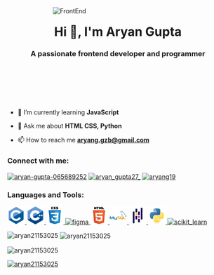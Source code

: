 <img align="right" src="https://res.cloudinary.com/practicaldev/image/fetch/s--a67XH0QN--/c_imagga_scale,f_auto,fl_progressive,h_900,q_auto,w_1600/https://dev-to-uploads.s3.amazonaws.com/i/xndmxrfhliweofif9jty.png" alt="FrontEnd" width="400">
<h1 align="center">Hi 👋, I'm Aryan Gupta</h1>
<h3 align="center">A passionate frontend developer and programmer</h3>
<br>
<br>
<br>
<br>
<br>

- 🌱 I’m currently learning **JavaScript**

- 💬 Ask me about **HTML CSS, Python**

- 📫 How to reach me **aryang.gzb@gmail.com**

<h3 align="left">Connect with me:</h3>
<p align="left">
<a href="https://linkedin.com/in/aryan-gupta-065689252" target="blank"><img align="center" src="https://raw.githubusercontent.com/rahuldkjain/github-profile-readme-generator/master/src/images/icons/Social/linked-in-alt.svg" alt="aryan-gupta-065689252" height="30" width="40" /></a>
<a href="https://instagram.com/aryan_gupta27_" target="blank"><img align="center" src="https://raw.githubusercontent.com/rahuldkjain/github-profile-readme-generator/master/src/images/icons/Social/instagram.svg" alt="aryan_gupta27_" height="30" width="40" /></a>
<a href="https://www.codechef.com/users/aryang19" target="blank"><img align="center" src="https://cdn.jsdelivr.net/npm/simple-icons@3.1.0/icons/codechef.svg" alt="aryang19" height="30" width="40" /></a>
</p>

<h3 align="left">Languages and Tools:</h3>
<p align="left"> <a href="https://www.cprogramming.com/" target="_blank" rel="noreferrer"> <img src="https://raw.githubusercontent.com/devicons/devicon/master/icons/c/c-original.svg" alt="c" width="40" height="40"/> </a> <a href="https://www.w3schools.com/cpp/" target="_blank" rel="noreferrer"> <img src="https://raw.githubusercontent.com/devicons/devicon/master/icons/cplusplus/cplusplus-original.svg" alt="cplusplus" width="40" height="40"/> </a> <a href="https://www.w3schools.com/css/" target="_blank" rel="noreferrer"> <img src="https://raw.githubusercontent.com/devicons/devicon/master/icons/css3/css3-original-wordmark.svg" alt="css3" width="40" height="40"/> </a> <a href="https://www.figma.com/" target="_blank" rel="noreferrer"> <img src="https://www.vectorlogo.zone/logos/figma/figma-icon.svg" alt="figma" width="40" height="40"/> </a> <a href="https://www.w3.org/html/" target="_blank" rel="noreferrer"> <img src="https://raw.githubusercontent.com/devicons/devicon/master/icons/html5/html5-original-wordmark.svg" alt="html5" width="40" height="40"/> </a> <a href="https://www.mysql.com/" target="_blank" rel="noreferrer"> <img src="https://raw.githubusercontent.com/devicons/devicon/master/icons/mysql/mysql-original-wordmark.svg" alt="mysql" width="40" height="40"/> </a> <a href="https://pandas.pydata.org/" target="_blank" rel="noreferrer"> <img src="https://raw.githubusercontent.com/devicons/devicon/2ae2a900d2f041da66e950e4d48052658d850630/icons/pandas/pandas-original.svg" alt="pandas" width="40" height="40"/> </a> <a href="https://www.python.org" target="_blank" rel="noreferrer"> <img src="https://raw.githubusercontent.com/devicons/devicon/master/icons/python/python-original.svg" alt="python" width="40" height="40"/> </a> <a href="https://scikit-learn.org/" target="_blank" rel="noreferrer"> <img src="https://upload.wikimedia.org/wikipedia/commons/0/05/Scikit_learn_logo_small.svg" alt="scikit_learn" width="40" height="40"/> </a> </p>

<p><img align="left" src="https://github-readme-stats.vercel.app/api/top-langs?username=aryan21153025&show_icons=true&locale=en&layout=compact" alt="aryan21153025" /></p>

<p>&nbsp;<img align="center" src="https://github-readme-stats.vercel.app/api?username=aryan21153025&show_icons=true&locale=en" alt="aryan21153025" /></p>

<p><img align="center" src="https://github-readme-streak-stats.herokuapp.com/?user=aryan21153025&" alt="aryan21153025" /></p>

<p align="left"> <a href="https://github.com/ryo-ma/github-profile-trophy"><img src="https://github-profile-trophy.vercel.app/?username=aryan21153025" alt="aryan21153025" /></a> </p>
